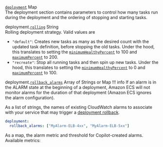 <div class="separator"></div>

<a id="deployment" href="#deployment" class="field">`deployment`</a> <span class="type">Map</span>  
The deployment section contains parameters to control how many tasks run during the deployment and the ordering of stopping and starting tasks.

<span class="parent-field">deployment.</span><a id="deployment-rolling" href="#deployment-rolling" class="field">`rolling`</a> <span class="type">String</span>  
Rolling deployment strategy. Valid values are

- `"default"`: Creates new tasks as many as the desired count with the updated task definition, before stopping the old tasks. Under the hood, this translates to setting the [`minimumHealthyPercent`](https://docs.aws.amazon.com/AmazonECS/latest/developerguide/service_definition_parameters.html#minimumHealthyPercent) to 100 and [`maximumPercent`](https://docs.aws.amazon.com/AmazonECS/latest/developerguide/service_definition_parameters.html#maximumPercent) to 200.
- `"recreate"`: Stop all running tasks and then spin up new tasks. Under the hood, this translates to setting the [`minimumHealthyPercent`](https://docs.aws.amazon.com/AmazonECS/latest/developerguide/service_definition_parameters.html#minimumHealthyPercent) to 0 and [`maximumPercent`](https://docs.aws.amazon.com/AmazonECS/latest/developerguide/service_definition_parameters.html#maximumPercent) to 100.

<span class="parent-field">deployment.</span><a id="deployment-rollback-alarms" href="#deployment-rollback-alarms" class="field">`rollback_alarms`</a> <span class="type">Array of Strings or Map</span>
!!! info
    If an alarm is in the ALARM state at the beginning of a deployment, Amazon ECS will not monitor alarms for the duration of that deployment (Amazon ECS ignores the alarm configuration).

As a list of strings, the names of existing CloudWatch alarms to associate with your service that may trigger a [deployment rollback](https://docs.aws.amazon.com/AmazonECS/latest/userguide/deployment-alarm-failure.html).
```yaml
deployment:
  rollback_alarms: ["MyAlarm-ELB-4xx", "MyAlarm-ELB-5xx"]
```
As a map, the alarm metric and threshold for Copilot-created alarms. 
Available metrics:
